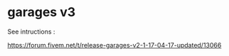 # garages v3

See intructions :

https://forum.fivem.net/t/release-garages-v2-1-17-04-17-updated/13066
